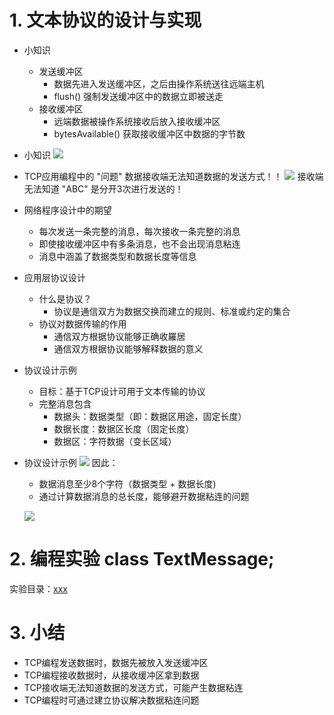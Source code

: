 # 1. 文本协议的设计与实现
- 小知识
    - 发送缓冲区
        - 数据先进入发送缓冲区，之后由操作系统送往远端主机
        - flush() 强制发送缓冲区中的数据立即被送走
    - 接收缓冲区
        - 远端数据被操作系统接收后放入接收缓冲区
        - bytesAvailable() 获取接收缓冲区中数据的字节数

- 小知识
    ![](_v_images_/.png)

-  TCP应用编程中的 "问题"
    数据接收端无法知道数据的发送方式！！
    ![](_v_images_/.png)
    接收端无法知道 "ABC" 是分开3次进行发送的！

- 网络程序设计中的期望
    - 每次发送一条完整的消息，每次接收一条完整的消息
    - 即使接收缓冲区中有多条消息，也不会出现消息粘连
    - 消息中涵盖了数据类型和数据长度等信息

- 应用层协议设计
    - 什么是协议？
        - 协议是通信双方为数据交换而建立的规则、标准或约定的集合
    - 协议对数据传输的作用
        - 通信双方根据协议能够正确收羅居
        - 通信双方根据协议能够解释数据的意义

- 协议设计示例
    - 目标：基于TCP设计可用于文本传输的协议
    - 完整消息包含
        - 数据头：数据类型（即：数据区用途，固定长度）
        - 数据长度：数据区长度（固定长度）
        - 数据区：字符数据（变长区域）

- 协议设计示例
    ![](_v_images_/.png)
    因此：
    - 数据消息至少8个字符（数据类型 + 数据长度)
    - 通过计算数据消息的总长度，能够避开数据粘连的问题

    ![](_v_images_/.png)

# 2. 编程实验 class TextMessage;
实验目录：[xxx](vx_attachments\xxx)

# 3. 小结
- TCP编程发送数据时，数据先被放入发送缓冲区
- TCP编程接收数据时，从接收缓冲区拿到数据
- TCP接收端无法知道数据的发送方式，可能产生数据粘连
- TCP编程时可通过建立协议解决数据粘连问题
